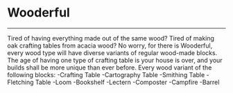 # Wooderful
___________________________________________________________________________________________________
Tired of having everything made out of the same wood? Tired of making oak crafting tables from acacia wood? No worry, for there is Wooderful, every wood type will have diverse variants of regular wood-made blocks.
The age of having one type of crafting table is your house is over, and your builds shall be more unique than ever before.
Every wood variant of the following blocks:
-Crafting Table
-Cartography Table
-Smithing Table
-Fletching Table
-Loom
-Bookshelf
-Lectern
-Composter 
-Campfire 
-Barrel
